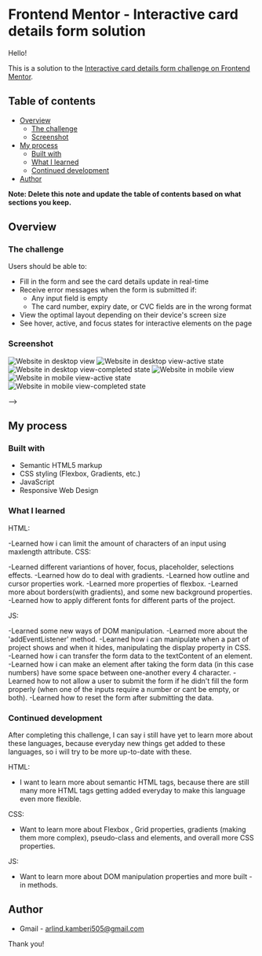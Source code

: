 # Frontend Mentor - Interactive card details form solution

Hello!

This is a solution to the [Interactive card details form challenge on Frontend Mentor](https://www.frontendmentor.io/challenges/interactive-card-details-form-XpS8cKZDWw).

## Table of contents

- [Overview](#overview)
  - [The challenge](#the-challenge)
  - [Screenshot](#screenshot)
- [My process](#my-process)
  - [Built with](#built-with)
  - [What I learned](#what-i-learned)
  - [Continued development](#continued-development)
- [Author](#author)

**Note: Delete this note and update the table of contents based on what sections you keep.**

## Overview

### The challenge

Users should be able to:

- Fill in the form and see the card details update in real-time
- Receive error messages when the form is submitted if:
  - Any input field is empty
  - The card number, expiry date, or CVC fields are in the wrong format
- View the optimal layout depending on their device's screen size
- See hover, active, and focus states for interactive elements on the page

### Screenshot

![Website in desktop view](../../../Downloads/Interactive%20card%20details%20form(desktop%20view).png)
![Website in desktop view-active state](../../../Downloads/Interactive%20card%20details%20form(desktop%20view%20-%20active%20state).png)
![Website in desktop view-completed state](../../../Downloads/Interactive%20card%20details%20form(desktop%20view%20-%20completed%20state).png)
![Website in mobile view](../../../Downloads/Interactive-card-details-form(mobile%20view).png)
![Website in mobile view-active state](../../../Downloads/Interactive-card-details-form(mobile%20view-%20active%20state).png)
![Website in mobile view-completed state](../../../Downloads/Interactive-card-details-form(mobile%20view-%20completed%20state).zip.png)

<!-- 
### Links

<!-- - Solution URL: [Add solution URL here](https://your-solution-url.com)
- Live Site URL: [Add live site URL here](https://your-live-site-url.com) --> -->

## My process

### Built with

- Semantic HTML5 markup
- CSS styling (Flexbox, Gradients, etc.)
- JavaScript
- Responsive Web Design

### What I learned

 HTML:

-Learned how i can limit the amount of characters of an input using maxlength attribute.
 CSS:

-Learned different variantions of hover, focus, placeholder, selections effects.
-Learned how do to deal with gradients.
-Learned how outline and cursor properties work.
-Learned more properties of flexbox.
-Learned more about borders(with gradients), and some new background properties.
-Learned how to apply different fonts for different parts of the project.


 JS:

-Learned some new ways of DOM manipulation.
-Learned more about the 'addEventListener' method.
-Learned how i can manipulate when a part of project shows and when it hides, manipulating the display property in CSS.
-Learned how i can transfer the form data to the textContent of an element.
-Learned how i can make an element after taking the form data (in this case numbers) have some space between one-another every 4 character.
-Learned how to not allow a user to submit the form if he didn't fill the form properly (when one of the inputs require a number or cant be empty, or both).
-Learned how to reset the form after submitting the data.


### Continued development

After completing this challenge, I can say i still have yet to learn more about these languages, because everyday new things get added to these languages, so i will try to be more up-to-date with these.

HTML:

- I want to learn more about semantic HTML tags, because there are still many more HTML tags getting added everyday to make this language even more flexible.

CSS:

- Want to learn more about Flexbox , Grid properties, gradients (making them more complex), pseudo-class and elements, and overall more CSS properties.

JS:

- Want to learn more about DOM manipulation properties and more built -in methods.

## Author

- Gmail - [arlind.kamberi505@gmail.com](https://www.twitter.com/yourusername)



Thank you!
